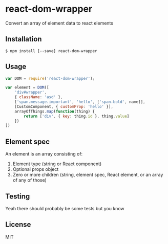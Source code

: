 react-dom-wrapper
=================

Convert an array of element data to react elements

Installation
------------

```
$ npm install [--save] react-dom-wrapper
```

Usage
-----

```javascript
var DOM = require('react-dom-wrapper');

var element = DOM([
    'div#wrapper',
    { className: 'asd' },
    ['span.message.important', 'hello', ['span.bold', name]],
    [CustomComponent, { customProp: 'hello' }],
    arrayOfThings.map(function(thing) {
        return ['div', { key: thing.id }, thing.value]
    })
])
```

Element spec
------------

An element is an array consisting of:

1. Element type (string or React component)
2. Optional props object
3. Zero or more children (string, element spec, React element, or an array of any of those)

Testing
-------

Yeah there should probably be some tests but you know

License
-------

MIT
